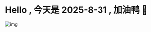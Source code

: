 
# Hello , 今天是 2025-8-31 , 加油鸭 🤭

![img](https://v1.jinrishici.com/all.svg?font-size=18&spacing=4)

